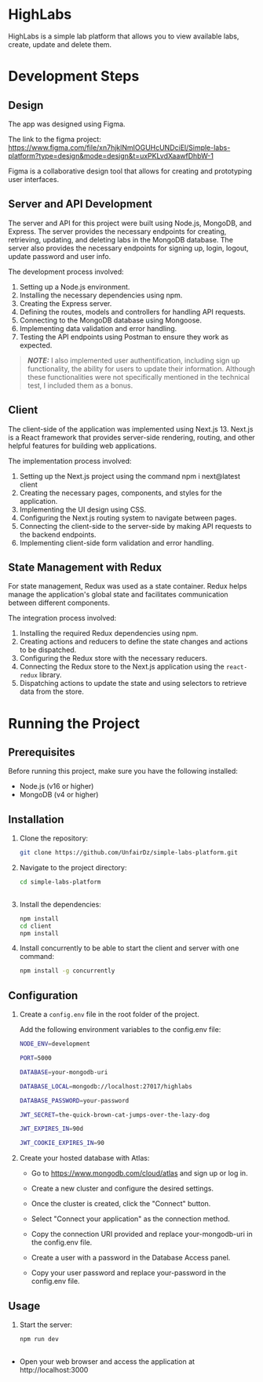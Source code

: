 # HighLabs

HighLabs is a simple lab platform that allows you to view available labs, create, update and delete them.

# Development Steps
## Design

The app was designed using Figma.

The link to the figma project:
https://www.figma.com/file/xn7hjklNmIOGUHcUNDciEl/Simple-labs-platform?type=design&mode=design&t=uxPKLvdXaawfDhbW-1

Figma is a collaborative design tool that allows for creating and prototyping user interfaces.


## Server and API Development

The server and API for this project were built using Node.js, MongoDB, and Express. The server provides the necessary endpoints for creating, retrieving, updating, and deleting labs in the MongoDB database.
The server also provides the necessary endpoints for signing up, login, logout, update password and user info.

The development process involved:

1. Setting up a Node.js environment.
2. Installing the necessary dependencies using npm.
3. Creating the Express server.
4. Defining the routes, models and controllers for handling API requests.
5. Connecting to the MongoDB database using Mongoose.
6. Implementing data validation and error handling.
7. Testing the API endpoints using Postman to ensure they work as expected.

> **_NOTE:_** I also implemented user authentification, including sign up functionality, the ability for users to update their information. Although these functionalities were not specifically mentioned in the technical test, I included them as a bonus.

## Client

The client-side of the application was implemented using Next.js 13. Next.js is a React framework that provides server-side rendering, routing, and other helpful features for building web applications.

The implementation process involved:

1. Setting up the Next.js project using the command npm i next@latest client
2. Creating the necessary pages, components, and styles for the application.
3. Implementing the UI design using CSS.
4. Configuring the Next.js routing system to navigate between pages.
5. Connecting the client-side to the server-side by making API requests to the backend endpoints.
7. Implementing client-side form validation and error handling.

## State Management with Redux

For state management, Redux was used as a state container. Redux helps manage the application's global state and facilitates communication between different components.

The integration process involved:

1. Installing the required Redux dependencies using npm.
2. Creating actions and reducers to define the state changes and actions to be dispatched.
3. Configuring the Redux store with the necessary reducers.
4. Connecting the Redux store to the Next.js application using the `react-redux` library.
5. Dispatching actions to update the state and using selectors to retrieve data from the store.

# Running the Project

## Prerequisites

Before running this project, make sure you have the following installed:

- Node.js (v16 or higher)
- MongoDB (v4 or higher)

## Installation

1. Clone the repository:

   ```bash
   git clone https://github.com/UnfairDz/simple-labs-platform.git

2. Navigate to the project directory:

   ```bash
   cd simple-labs-platform
  
3. Install the dependencies:

   ```bash
   npm install
   cd client
   npm install

4. Install concurrently to be able to start the client and server with one command:

   ```bash
   npm install -g concurrently


## Configuration

1. Create a `config.env` file in the root folder of the project.

   Add the following environment variables to the config.env file:
  
    ```bash
    NODE_ENV=development
    
    PORT=5000
    
    DATABASE=your-mongodb-uri
    
    DATABASE_LOCAL=mongodb://localhost:27017/highlabs
    
    DATABASE_PASSWORD=your-password
    
    JWT_SECRET=the-quick-brown-cat-jumps-over-the-lazy-dog
    
    JWT_EXPIRES_IN=90d
    
    JWT_COOKIE_EXPIRES_IN=90

3. Create your hosted database with Atlas:
   
    - Go to https://www.mongodb.com/cloud/atlas and sign up or log in.

    - Create a new cluster and configure the desired settings.
  
    - Once the cluster is created, click the "Connect" button.
  
    - Select "Connect your application" as the connection method.
  
    - Copy the connection URI provided and replace your-mongodb-uri in the config.env file.
  
    - Create a user with a password in the Database Access panel.
  
    - Copy your user password and replace your-password in the config.env file.

## Usage

1. Start the server:

   ```bash
   npm run dev
  
  - Open your web browser and access the application at http://localhost:3000

